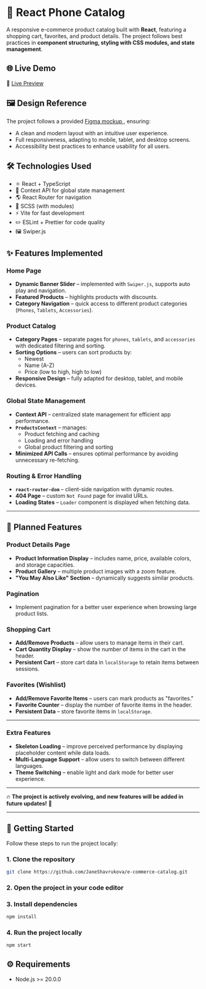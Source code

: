 # 📱 React Phone Catalog

A responsive e-commerce product catalog built with **React**, featuring a shopping cart, favorites, and product details.
The project follows best practices in **component structuring, styling with CSS modules, and state management**.

## 🌐 Live Demo

🔗 [Live Preview](https://janeshavrukova.github.io/e-commerce-catalog/)

## 🖼 Design Reference
The project follows a provided [Figma mockup](https://www.figma.com/design/BUusqCIMAWALqfBahnyIiH/Phone-catalog-(V2)-Original-Dark?node-id=0-1&p=f&t=WH42Gsonre3DE8me-0),, ensuring:
- A clean and modern layout with an intuitive user experience.
- Full responsiveness, adapting to mobile, tablet, and desktop screens.
- Accessibility best practices to enhance usability for all users.

## 🛠 Technologies Used

- ⚛️ React + TypeScript
- 🛒 Context API for global state management
- 🌎 React Router for navigation
- 🎨 SCSS (with modules)
- ⚡ Vite for fast development
- ✏️ ESLint + Prettier for code quality
- 🖼️ Swiper.js


## ✨ Features Implemented

### **Home Page**
- **Dynamic Banner Slider** – implemented with `Swiper.js`, supports auto play and navigation.
- **Featured Products** – highlights products with discounts.
- **Category Navigation** – quick access to different product categories (`Phones`, `Tablets`, `Accessories`).

### **Product Catalog**
- **Category Pages** – separate pages for `phones`, `tablets`, and `accessories` with dedicated filtering and sorting.
- **Sorting Options** – users can sort products by:
  - Newest
  - Name (A-Z)
  - Price (low to high, high to low)
- **Responsive Design** – fully adapted for desktop, tablet, and mobile devices.

### **Global State Management**
- **Context API** – centralized state management for efficient app performance.
- **`ProductsContext`** – manages:
  - Product fetching and caching
  - Loading and error handling
  - Global product filtering and sorting
- **Minimized API Calls** – ensures optimal performance by avoiding unnecessary re-fetching.

### **Routing & Error Handling**
- **`react-router-dom`** – client-side navigation with dynamic routes.
- **404 Page** – custom `Not Found` page for invalid URLs.
- **Loading States** – `Loader` component is displayed when fetching data.

---

## 🚧 Planned Features

### **Product Details Page**
- **Product Information Display** – includes name, price, available colors, and storage capacities.
- **Product Gallery** – multiple product images with a zoom feature.
- **"You May Also Like" Section** – dynamically suggests similar products.

### **Pagination**
- Implement pagination for a better user experience when browsing large product lists.

### **Shopping Cart**
- **Add/Remove Products** – allow users to manage items in their cart.
- **Cart Quantity Display** – show the number of items in the cart in the header.
- **Persistent Cart** – store cart data in `localStorage` to retain items between sessions.

### **Favorites (Wishlist)**
- **Add/Remove Favorite Items** – users can mark products as "favorites."
- **Favorite Counter** – display the number of favorite items in the header.
- **Persistent Data** – store favorite items in `localStorage`.

---

### **Extra Features**
- **Skeleton Loading** – improve perceived performance by displaying placeholder content while data loads.
- **Multi-Language Support** – allow users to switch between different languages.
- **Theme Switching** – enable light and dark mode for better user experience.

---

🔥 **The project is actively evolving, and new features will be added in future updates!** 🚀

---

## 🚀 Getting Started

Follow these steps to run the project locally:

### 1. Clone the repository
```bash
git clone https://github.com/JaneShavrukova/e-commerce-catalog.git
```

### 2. Open the project in your code editor

### 3. Install dependencies
```bash
npm install
```

### 4. Run the project locally
```bash
npm start
```

## ⚙️ Requirements
- Node.js >= 20.0.0
